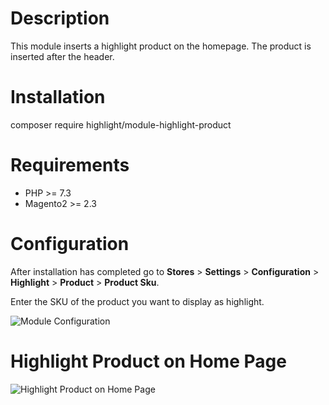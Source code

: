 # Description

This module inserts a highlight product on the homepage. The product is inserted after the header.

# Installation

composer require  highlight/module-highlight-product

# Requirements

-   PHP >= 7.3
-   Magento2 >= 2.3 

# Configuration

After installation has completed go to **Stores** > **Settings** > **Configuration** > **Highlight** > **Product** > **Product Sku**.

Enter the SKU of the product you want to display as highlight.

![Module Configuration](https://i.ibb.co/CwxM0St/Xnip2024-02-01-09-34-28.jpg)

# Highlight Product on Home Page

![Highlight Product on Home Page](https://i.ibb.co/ZHFzgqc/Xnip2024-01-12-15-52-52.jpg)

